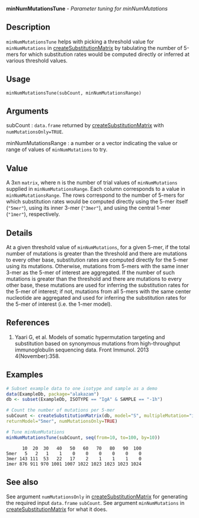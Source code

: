 **minNumMutationsTune** - *Parameter tuning for minNumMutations*

Description
--------------------

`minNumMutationsTune` helps with picking a threshold value for `minNumMutations`
in [createSubstitutionMatrix](createSubstitutionMatrix.md) by tabulating the number of 5-mers for which 
substitution rates would be computed directly or inferred at various threshold values.


Usage
--------------------
```
minNumMutationsTune(subCount, minNumMutationsRange)
```

Arguments
-------------------

subCount
:   `data.frame` returned by [createSubstitutionMatrix](createSubstitutionMatrix.md)
with `numMutationsOnly=TRUE`.

minNumMutationsRange
:   a number or a vector indicating the value or range of values
of `minNumMutations` to try.




Value
-------------------

A 3xn `matrix`, where n is the number of trial values of `minNumMutations`
supplied in `minNumMutationsRange`. Each column corresponds to a value
in `minNumMutationsRange`. The rows correspond to the number of 5-mers
for which substitution rates would be computed directly using the 5-mer itself 
(`"5mer"`), using its inner 3-mer (`"3mer"`), and using the central 
1-mer (`"1mer"`), respectively.


Details
-------------------

At a given threshold value of `minNumMutations`, for a given 5-mer,
if the total number of mutations is greater than the threshold and there
are mutations to every other base, substitution rates are computed directly
for the 5-mer using its mutations. Otherwise, mutations from 5-mers with 
the same inner 3-mer as the 5-mer of interest are aggregated. If the number 
of such mutations is greater than the threshold and there are mutations to 
every other base, these mutations are used for inferring the substitution 
rates for the 5-mer of interest; if not, mutations from all 5-mers with the 
same center nucleotide are aggregated and used for inferring the substitution
rates for the 5-mer of interest (i.e. the 1-mer model).


References
-------------------


1. Yaari G, et al. Models of somatic hypermutation targeting and substitution based 
on synonymous mutations from high-throughput immunoglobulin sequencing data. 
Front Immunol. 2013 4(November):358.
 



Examples
-------------------

```R
# Subset example data to one isotype and sample as a demo
data(ExampleDb, package="alakazam")
db <- subset(ExampleDb, ISOTYPE == "IgA" & SAMPLE == "-1h")

# Count the number of mutations per 5-mer
subCount <- createSubstitutionMatrix(db, model="S", multipleMutation="independent",
returnModel="5mer", numMutationsOnly=TRUE)

# Tune minNumMutations
minNumMutationsTune(subCount, seq(from=10, to=100, by=10))
```


```
      10  20  30   40   50   60   70   80   90  100
5mer   5   2   1    1    0    0    0    0    0    0
3mer 143 111  53   22   17    2    1    1    1    0
1mer 876 911 970 1001 1007 1022 1023 1023 1023 1024

```



See also
-------------------

See argument `numMutationsOnly` in [createSubstitutionMatrix](createSubstitutionMatrix.md) 
for generating the required input `data.frame` `subCount`. 
See argument `minNumMutations` in [createSubstitutionMatrix](createSubstitutionMatrix.md)
for what it does.



